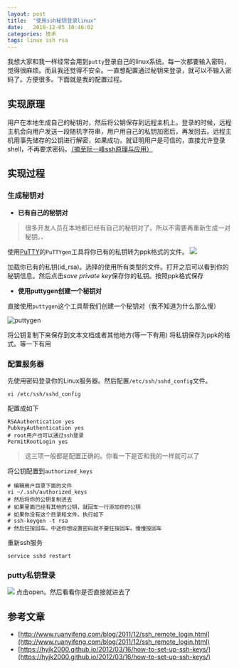 ```yaml
---
layout: post
title:  "使用ssh秘钥登录linux"
date:   2018-12-05 10:46:02
categories: 技术
tags: linux ssh rsa
---
```



我想大家和我一样经常会用到`putty`登录自己的linux系统。每一次都要输入密码，觉得很麻烦。而且我还觉得不安全。一直想配置通过秘钥来登录，就可以不输入密码了。方便很多。下面就是我的配置过程。





## 实现原理
用户在本地生成自己的秘钥对，然后将公钥保存到远程主机上。登录的时候，远程主机会向用户发送一段随机字符串，用户用自己的私钥加密后，再发回去。远程主机用事先储存的公钥进行解密，如果成功，就证明用户是可信的，直接允许登录shell，不再要求密码。[（摘至阮一峰ssh原理与应用）](http://www.ruanyifeng.com/blog/2011/12/ssh_remote_login.html)

## 实现过程
### 生成秘钥对

- **已有自己的秘钥对**

> 很多开发人员在本地都已经有自己的秘钥对了。所以不需要再重新生成一对秘钥。、

使用[PuTTY](https://www.ssh.com/ssh/putty/download)的`PuTTYgen`工具将你已有的私钥转为ppk格式的文件。
![](https://raw.githubusercontent.com/Stong-chen/Stong-chen.github.io/master/file/2018-12-05/5c07453bb4ed0.png)

加载你已有的私钥(id_rsa)。选择的使用所有类型的文件。打开之后可以看到你的秘钥信息。然后点击*save private key*保存你的私钥。按照ppk格式保存

- **使用puttygen创建一个秘钥对**

直接使用`puttygen`这个工具帮我们创建一个秘钥对（我不知道为什么那么慢）

![puttygen](https://raw.githubusercontent.com/Stong-chen/Stong-chen.github.io/master/file/2018-12-05/5c074483662f8.png "puttygen")

将公钥复制下来保存到文本文档或者其他地方(等一下有用)
将私钥保存为ppk的格式。等一下有用

### 配置服务器
先使用密码登录你的Linux服务器。然后配置`/etc/ssh/sshd_config`文件。
```
vi /etc/ssh/sshd_config
```
配置成如下
```shell
RSAAuthentication yes
PubkeyAuthentication yes
# root用户也可以通过ssh登录
PermitRootLogin yes
```
> 这三项一般都是配置正确的。你看一下是否和我的一样就可以了

将公钥配置到`authorized_keys`
```
# 编辑用户目录下面的文件
vi ~/.ssh/authorized_keys
# 然后将你的公钥复制进去
# 如果里面已经有其他的公钥，就回车一行添加你的公钥
# 如果你没有这个目录和文件。执行如下
# ssh-keygen -t rsa
# 然后狂按回车。中途你想设置密码就不要狂按回车。慢慢按回车
```
重新ssh服务
```shell
service sshd restart
```

### putty私钥登录
![](https://raw.githubusercontent.com/Stong-chen/Stong-chen.github.io/master/file/2018-12-05/5c074c9ab005c.png)
点击open。然后看看你是否直接就进去了



## 参考文章
* [http://www.ruanyifeng.com/blog/2011/12/ssh_remote_login.html](http://www.ruanyifeng.com/blog/2011/12/ssh_remote_login.html)
* [https://hyjk2000.github.io/2012/03/16/how-to-set-up-ssh-keys/](https://hyjk2000.github.io/2012/03/16/how-to-set-up-ssh-keys/)